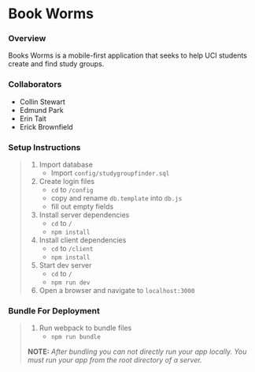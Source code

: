 # Book Worms

### Overview

Books Worms is a mobile-first application that seeks to help UCI students create and find study groups. 

### Collaborators
- Collin Stewart
- Edmund Park
- Erin Tait
- Erick Brownfield

### Setup Instructions

> 1. Import database
>    - Import `config/studygroupfinder.sql`
> 1. Create login files
>    - `cd` to `/config`
>    - copy and rename `db.template` into `db.js`
>    - fill out empty fields
> 1. Install server dependencies 
>    - `cd` to `/`
>    - `npm install`
> 1. Install client dependencies 
>    - `cd` to `/client`
>    - `npm install`
> 1. Start dev server
>    - `cd` to `/`
>    - `npm run dev`
> 1. Open a browser and navigate to `localhost:3000` 

### Bundle For Deployment

> 1. Run webpack to bundle files
>    - `npm run bundle`
> 
> **NOTE:** *After bundling you can not directly run your app locally. You must run your app from the root directory of a server.*

